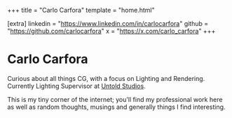 +++
title = "Carlo Carfora"
template = "home.html"

[extra]
linkedin = "https://www.linkedin.com/in/carlocarfora"
github = "https://github.com/carlocarfora"
x = "https://x.com/carlo_carfora"
+++

# Carlo Carfora 

Curious about all things CG, with a focus on Lighting and Rendering. 
Currently Lighting Supervisor at [Untold Studios](https://www.untoldstudios.tv).

This is my tiny corner of the internet; you'll find my professional work here as 
well as random thoughts, musings and generally things I find interesting.

